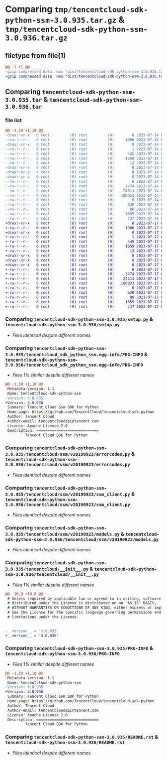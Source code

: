 # Comparing `tmp/tencentcloud-sdk-python-ssm-3.0.935.tar.gz` & `tmp/tencentcloud-sdk-python-ssm-3.0.936.tar.gz`

## filetype from file(1)

```diff
@@ -1 +1 @@
-gzip compressed data, was "dist/tencentcloud-sdk-python-ssm-3.0.935.tar", last modified: Fri Jul 14 00:37:55 2023, max compression
+gzip compressed data, was "dist/tencentcloud-sdk-python-ssm-3.0.936.tar", last modified: Mon Jul 17 00:34:38 2023, max compression
```

## Comparing `tencentcloud-sdk-python-ssm-3.0.935.tar` & `tencentcloud-sdk-python-ssm-3.0.936.tar`

### file list

```diff
@@ -1,19 +1,19 @@
-drwxr-xr-x   0 root         (0) root         (0)        0 2023-07-14 00:37:55.000000 tencentcloud-sdk-python-ssm-3.0.935/
--rw-r--r--   0 root         (0) root         (0)     1006 2023-07-14 00:37:55.000000 tencentcloud-sdk-python-ssm-3.0.935/setup.py
-drwxr-xr-x   0 root         (0) root         (0)        0 2023-07-14 00:37:55.000000 tencentcloud-sdk-python-ssm-3.0.935/tencentcloud_sdk_python_ssm.egg-info/
--rw-r--r--   0 root         (0) root         (0)        1 2023-07-14 00:37:55.000000 tencentcloud-sdk-python-ssm-3.0.935/tencentcloud_sdk_python_ssm.egg-info/dependency_links.txt
--rw-r--r--   0 root         (0) root         (0)      445 2023-07-14 00:37:55.000000 tencentcloud-sdk-python-ssm-3.0.935/tencentcloud_sdk_python_ssm.egg-info/SOURCES.txt
--rw-r--r--   0 root         (0) root         (0)     1659 2023-07-14 00:37:55.000000 tencentcloud-sdk-python-ssm-3.0.935/tencentcloud_sdk_python_ssm.egg-info/PKG-INFO
--rw-r--r--   0 root         (0) root         (0)       13 2023-07-14 00:37:55.000000 tencentcloud-sdk-python-ssm-3.0.935/tencentcloud_sdk_python_ssm.egg-info/top_level.txt
-drwxr-xr-x   0 root         (0) root         (0)        0 2023-07-14 00:37:55.000000 tencentcloud-sdk-python-ssm-3.0.935/tencentcloud/
-drwxr-xr-x   0 root         (0) root         (0)        0 2023-07-14 00:37:55.000000 tencentcloud-sdk-python-ssm-3.0.935/tencentcloud/ssm/
-drwxr-xr-x   0 root         (0) root         (0)        0 2023-07-14 00:37:55.000000 tencentcloud-sdk-python-ssm-3.0.935/tencentcloud/ssm/v20190923/
--rw-r--r--   0 root         (0) root         (0)        0 2023-07-14 00:37:55.000000 tencentcloud-sdk-python-ssm-3.0.935/tencentcloud/ssm/v20190923/__init__.py
--rw-r--r--   0 root         (0) root         (0)     3474 2023-07-14 00:37:55.000000 tencentcloud-sdk-python-ssm-3.0.935/tencentcloud/ssm/v20190923/errorcodes.py
--rw-r--r--   0 root         (0) root         (0)    24513 2023-07-14 00:37:55.000000 tencentcloud-sdk-python-ssm-3.0.935/tencentcloud/ssm/v20190923/ssm_client.py
--rw-r--r--   0 root         (0) root         (0)   100023 2023-07-14 00:37:55.000000 tencentcloud-sdk-python-ssm-3.0.935/tencentcloud/ssm/v20190923/models.py
--rw-r--r--   0 root         (0) root         (0)        0 2023-07-14 00:37:55.000000 tencentcloud-sdk-python-ssm-3.0.935/tencentcloud/ssm/__init__.py
--rw-r--r--   0 root         (0) root         (0)      630 2023-07-14 00:37:55.000000 tencentcloud-sdk-python-ssm-3.0.935/tencentcloud/__init__.py
--rw-r--r--   0 root         (0) root         (0)       88 2023-07-14 00:37:55.000000 tencentcloud-sdk-python-ssm-3.0.935/setup.cfg
--rw-r--r--   0 root         (0) root         (0)     1659 2023-07-14 00:37:55.000000 tencentcloud-sdk-python-ssm-3.0.935/PKG-INFO
--rw-r--r--   0 root         (0) root         (0)      737 2023-07-14 00:37:55.000000 tencentcloud-sdk-python-ssm-3.0.935/README.rst
+drwxr-xr-x   0 root         (0) root         (0)        0 2023-07-17 00:34:38.000000 tencentcloud-sdk-python-ssm-3.0.936/
+-rw-r--r--   0 root         (0) root         (0)     1006 2023-07-17 00:34:38.000000 tencentcloud-sdk-python-ssm-3.0.936/setup.py
+drwxr-xr-x   0 root         (0) root         (0)        0 2023-07-17 00:34:38.000000 tencentcloud-sdk-python-ssm-3.0.936/tencentcloud_sdk_python_ssm.egg-info/
+-rw-r--r--   0 root         (0) root         (0)        1 2023-07-17 00:34:38.000000 tencentcloud-sdk-python-ssm-3.0.936/tencentcloud_sdk_python_ssm.egg-info/dependency_links.txt
+-rw-r--r--   0 root         (0) root         (0)      445 2023-07-17 00:34:38.000000 tencentcloud-sdk-python-ssm-3.0.936/tencentcloud_sdk_python_ssm.egg-info/SOURCES.txt
+-rw-r--r--   0 root         (0) root         (0)     1659 2023-07-17 00:34:38.000000 tencentcloud-sdk-python-ssm-3.0.936/tencentcloud_sdk_python_ssm.egg-info/PKG-INFO
+-rw-r--r--   0 root         (0) root         (0)       13 2023-07-17 00:34:38.000000 tencentcloud-sdk-python-ssm-3.0.936/tencentcloud_sdk_python_ssm.egg-info/top_level.txt
+drwxr-xr-x   0 root         (0) root         (0)        0 2023-07-17 00:34:38.000000 tencentcloud-sdk-python-ssm-3.0.936/tencentcloud/
+drwxr-xr-x   0 root         (0) root         (0)        0 2023-07-17 00:34:38.000000 tencentcloud-sdk-python-ssm-3.0.936/tencentcloud/ssm/
+drwxr-xr-x   0 root         (0) root         (0)        0 2023-07-17 00:34:38.000000 tencentcloud-sdk-python-ssm-3.0.936/tencentcloud/ssm/v20190923/
+-rw-r--r--   0 root         (0) root         (0)        0 2023-07-17 00:34:38.000000 tencentcloud-sdk-python-ssm-3.0.936/tencentcloud/ssm/v20190923/__init__.py
+-rw-r--r--   0 root         (0) root         (0)     3474 2023-07-17 00:34:38.000000 tencentcloud-sdk-python-ssm-3.0.936/tencentcloud/ssm/v20190923/errorcodes.py
+-rw-r--r--   0 root         (0) root         (0)    24513 2023-07-17 00:34:38.000000 tencentcloud-sdk-python-ssm-3.0.936/tencentcloud/ssm/v20190923/ssm_client.py
+-rw-r--r--   0 root         (0) root         (0)   100023 2023-07-17 00:34:38.000000 tencentcloud-sdk-python-ssm-3.0.936/tencentcloud/ssm/v20190923/models.py
+-rw-r--r--   0 root         (0) root         (0)        0 2023-07-17 00:34:38.000000 tencentcloud-sdk-python-ssm-3.0.936/tencentcloud/ssm/__init__.py
+-rw-r--r--   0 root         (0) root         (0)      630 2023-07-17 00:34:38.000000 tencentcloud-sdk-python-ssm-3.0.936/tencentcloud/__init__.py
+-rw-r--r--   0 root         (0) root         (0)       88 2023-07-17 00:34:38.000000 tencentcloud-sdk-python-ssm-3.0.936/setup.cfg
+-rw-r--r--   0 root         (0) root         (0)     1659 2023-07-17 00:34:38.000000 tencentcloud-sdk-python-ssm-3.0.936/PKG-INFO
+-rw-r--r--   0 root         (0) root         (0)      737 2023-07-17 00:34:38.000000 tencentcloud-sdk-python-ssm-3.0.936/README.rst
```

### Comparing `tencentcloud-sdk-python-ssm-3.0.935/setup.py` & `tencentcloud-sdk-python-ssm-3.0.936/setup.py`

 * *Files identical despite different names*

### Comparing `tencentcloud-sdk-python-ssm-3.0.935/tencentcloud_sdk_python_ssm.egg-info/PKG-INFO` & `tencentcloud-sdk-python-ssm-3.0.936/tencentcloud_sdk_python_ssm.egg-info/PKG-INFO`

 * *Files 1% similar despite different names*

```diff
@@ -1,10 +1,10 @@
 Metadata-Version: 1.1
 Name: tencentcloud-sdk-python-ssm
-Version: 3.0.935
+Version: 3.0.936
 Summary: Tencent Cloud Ssm SDK for Python
 Home-page: https://github.com/TencentCloud/tencentcloud-sdk-python
 Author: Tencent Cloud
 Author-email: tencentcloudapi@tencent.com
 License: Apache License 2.0
 Description: ============================
         Tencent Cloud SDK for Python
```

### Comparing `tencentcloud-sdk-python-ssm-3.0.935/tencentcloud/ssm/v20190923/errorcodes.py` & `tencentcloud-sdk-python-ssm-3.0.936/tencentcloud/ssm/v20190923/errorcodes.py`

 * *Files identical despite different names*

### Comparing `tencentcloud-sdk-python-ssm-3.0.935/tencentcloud/ssm/v20190923/ssm_client.py` & `tencentcloud-sdk-python-ssm-3.0.936/tencentcloud/ssm/v20190923/ssm_client.py`

 * *Files identical despite different names*

### Comparing `tencentcloud-sdk-python-ssm-3.0.935/tencentcloud/ssm/v20190923/models.py` & `tencentcloud-sdk-python-ssm-3.0.936/tencentcloud/ssm/v20190923/models.py`

 * *Files identical despite different names*

### Comparing `tencentcloud-sdk-python-ssm-3.0.935/tencentcloud/__init__.py` & `tencentcloud-sdk-python-ssm-3.0.936/tencentcloud/__init__.py`

 * *Files 1% similar despite different names*

```diff
@@ -10,8 +10,8 @@
 # Unless required by applicable law or agreed to in writing, software
 # distributed under the License is distributed on an "AS IS" BASIS,
 # WITHOUT WARRANTIES OR CONDITIONS OF ANY KIND, either express or implied.
 # See the License for the specific language governing permissions and
 # limitations under the License.
 
 
-__version__ = '3.0.935'
+__version__ = '3.0.936'
```

### Comparing `tencentcloud-sdk-python-ssm-3.0.935/PKG-INFO` & `tencentcloud-sdk-python-ssm-3.0.936/PKG-INFO`

 * *Files 1% similar despite different names*

```diff
@@ -1,10 +1,10 @@
 Metadata-Version: 1.1
 Name: tencentcloud-sdk-python-ssm
-Version: 3.0.935
+Version: 3.0.936
 Summary: Tencent Cloud Ssm SDK for Python
 Home-page: https://github.com/TencentCloud/tencentcloud-sdk-python
 Author: Tencent Cloud
 Author-email: tencentcloudapi@tencent.com
 License: Apache License 2.0
 Description: ============================
         Tencent Cloud SDK for Python
```

### Comparing `tencentcloud-sdk-python-ssm-3.0.935/README.rst` & `tencentcloud-sdk-python-ssm-3.0.936/README.rst`

 * *Files identical despite different names*

